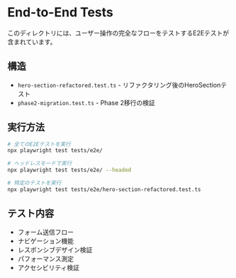 # End-to-End Tests

このディレクトリには、ユーザー操作の完全なフローをテストするE2Eテストが含まれています。

## 構造

- `hero-section-refactored.test.ts` - リファクタリング後のHeroSectionテスト
- `phase2-migration.test.ts` - Phase 2移行の検証

## 実行方法

```bash
# 全てのE2Eテストを実行
npx playwright test tests/e2e/

# ヘッドレスモードで実行
npx playwright test tests/e2e/ --headed

# 特定のテストを実行
npx playwright test tests/e2e/hero-section-refactored.test.ts
```

## テスト内容

- フォーム送信フロー
- ナビゲーション機能
- レスポンシブデザイン検証
- パフォーマンス測定
- アクセシビリティ検証